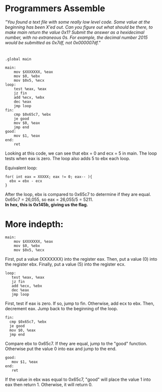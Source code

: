 # Programmers Assemble
_"You found a text file with some really low level code. 
Some value at the beginning has been X'ed out. Can you figure out what should be there, 
to make main return the value 0x1? Submit the answer as a hexidecimal number, with no extraneous 0s. 
For example, the decimal number 2015 would be submitted as 0x7df, not 0x000007df."_
#
```
.global main

main:
    mov $XXXXXXX, %eax
    mov $0, %ebx
    mov $0x5, %ecx
loop:
    test %eax, %eax
    jz fin
    add %ecx, %ebx
    dec %eax
    jmp loop
fin:
    cmp $0x65c7, %ebx
    je good
    mov $0, %eax
    jmp end
good:
    mov $1, %eax
end:
    ret

```

Looking at this code, we can see that ebx = 0 and ecx = 5 in main.
The loop tests when eax is zero.  The loop also adds 5 to ebx each loop.  

Equivalent loop:
```
for( int eax = XXXXX; eax != 0; eax-- ){
  ebx = ebx - ecx
}
```

After the loop, ebx is compared to 0x65c7 to determine if they are equal.
0x65c7 = 26,055, so eax = 26,055/5 = 5211.  
__In hex, this is 0x145b, giving us the flag.__


# More indepth:
```
main:
    mov $XXXXXXX, %eax
    mov $0, %ebx
    mov $0x5, %ecx
 ```
 First, put a value (XXXXXXX) into the register eax.
 Then, put a value (0) into the register ebx.
 Finally, put a value (5) into the register ecx.
 
 ```
 loop:
    test %eax, %eax
    jz fin
    add %ecx, %ebx
    dec %eax
    jmp loop
  ```
  First, test if eax is zero.
  If so, jump to fin.
  Otherwise, add ecx to ebx.
  Then, decrement eax.
  Jump back to the beginning of the loop.
  
  ```
  fin:
    cmp $0x65c7, %ebx
    je good
    mov $0, %eax
    jmp end
  ```
    
 Compare ebx to 0x65c7.
 If they are equal, jump to the "good" function.
 Otherwise put the value 0 into eax and jump to the end.
 
 ```
 good:
    mov $1, %eax
end:
    ret
  ```
  If the value in ebx was equal to 0x65c7, "good" will place the value 1 into eax then return 1.  Otherwise, it will return 0.
